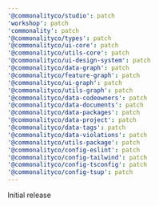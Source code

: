 ```yaml
---
'@commonalityco/studio': patch
'workshop': patch
'commonality': patch
'@commonalityco/types': patch
'@commonalityco/ui-core': patch
'@commonalityco/utils-core': patch
'@commonalityco/ui-design-system': patch
'@commonalityco/data-graph': patch
'@commonalityco/feature-graph': patch
'@commonalityco/ui-graph': patch
'@commonalityco/utils-graph': patch
'@commonalityco/data-codeowners': patch
'@commonalityco/data-documents': patch
'@commonalityco/data-packages': patch
'@commonalityco/data-project': patch
'@commonalityco/data-tags': patch
'@commonalityco/data-violations': patch
'@commonalityco/utils-package': patch
'@commonalityco/config-eslint': patch
'@commonalityco/config-tailwind': patch
'@commonalityco/config-tsconfig': patch
'@commonalityco/config-tsup': patch
---
```


Initial release
